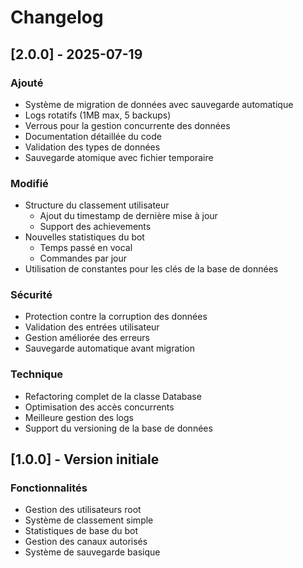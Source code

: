 # Changelog

## [2.0.0] - 2025-07-19

### Ajouté
- Système de migration de données avec sauvegarde automatique
- Logs rotatifs (1MB max, 5 backups)
- Verrous pour la gestion concurrente des données
- Documentation détaillée du code
- Validation des types de données
- Sauvegarde atomique avec fichier temporaire

### Modifié
- Structure du classement utilisateur
  - Ajout du timestamp de dernière mise à jour
  - Support des achievements
- Nouvelles statistiques du bot
  - Temps passé en vocal
  - Commandes par jour
- Utilisation de constantes pour les clés de la base de données

### Sécurité
- Protection contre la corruption des données
- Validation des entrées utilisateur
- Gestion améliorée des erreurs
- Sauvegarde automatique avant migration

### Technique
- Refactoring complet de la classe Database
- Optimisation des accès concurrents
- Meilleure gestion des logs
- Support du versioning de la base de données

## [1.0.0] - Version initiale

### Fonctionnalités
- Gestion des utilisateurs root
- Système de classement simple
- Statistiques de base du bot
- Gestion des canaux autorisés
- Système de sauvegarde basique
